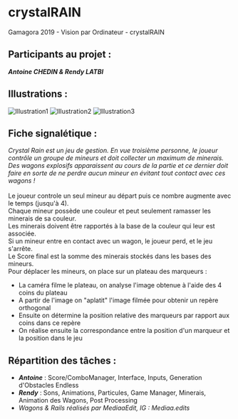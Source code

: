 # crystalRAIN
Gamagora 2019 - Vision par Ordinateur - crystalRAIN

## Participants au projet : 
***Antoine CHEDIN & Rendy LATBI***

## Illustrations  : 
![Illustration1](Assets/Images/Preview1.png)
![Illustration2](Assets/Images/Preview2.png)
![Illustration3](Assets/Images/Preview3.png)

## Fiche signalétique :
*Crystal Rain est un jeu de gestion. En vue troisième personne, le joueur contrôle un groupe de mineurs et doit collecter un maximum de minerais. Des wagons explosifs apparaissent au cours de la partie et ce dernier doit faire en sorte de ne perdre aucun mineur en évitant tout contact avec ces wagons !*<br><br>
Le joueur controle un seul mineur au départ puis ce nombre augmente avec le temps (jusqu'à 4).<br>
Chaque mineur possède une couleur et peut seulement ramasser les minerais de sa couleur.<br>
Les minerais doivent être rapportés à la base de la couleur qui leur est associée.<br>
Si un mineur entre en contact avec un wagon, le joueur perd, et le jeu s'arrête.<br>
Le Score final est la somme des minerais stockés dans les bases des mineurs.<br>
Pour déplacer les mineurs, on place sur un plateau des marqueurs :
- La caméra filme le plateau, on analyse l'image obtenue à l'aide des 4 coins du plateau
- A partir de l'image on "aplatit" l'image filmée pour obtenir un repère orthogonal
- Ensuite on détermine la position relative des marqueurs par rapport aux coins dans ce repère
- On réalise ensuite la correspondance entre la position d'un marqueur et la position dans le jeu

## Répartition des tâches :
- ***Antoine*** : Score/ComboManager, Interface, Inputs, Generation d'Obstacles Endless
- ***Rendy*** : Sons, Animations, Particules, Game Manager, Minerais, Animation des Wagons, Post Processing
- *Wagons & Rails réalisés par MediaaEdit, IG : Mediaa.edits*
